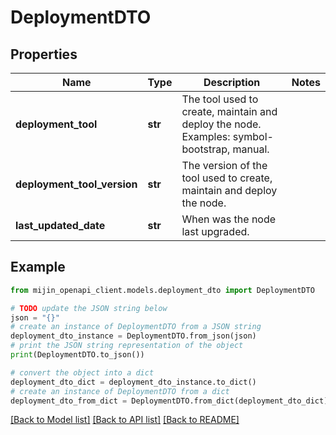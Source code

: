 # DeploymentDTO


## Properties

Name | Type | Description | Notes
------------ | ------------- | ------------- | -------------
**deployment_tool** | **str** | The tool used to create, maintain and deploy the node. Examples: symbol-bootstrap, manual. | 
**deployment_tool_version** | **str** | The version of the tool used to create, maintain and deploy the node. | 
**last_updated_date** | **str** | When was the node last upgraded. | 

## Example

```python
from mijin_openapi_client.models.deployment_dto import DeploymentDTO

# TODO update the JSON string below
json = "{}"
# create an instance of DeploymentDTO from a JSON string
deployment_dto_instance = DeploymentDTO.from_json(json)
# print the JSON string representation of the object
print(DeploymentDTO.to_json())

# convert the object into a dict
deployment_dto_dict = deployment_dto_instance.to_dict()
# create an instance of DeploymentDTO from a dict
deployment_dto_from_dict = DeploymentDTO.from_dict(deployment_dto_dict)
```
[[Back to Model list]](../README.md#documentation-for-models) [[Back to API list]](../README.md#documentation-for-api-endpoints) [[Back to README]](../README.md)


